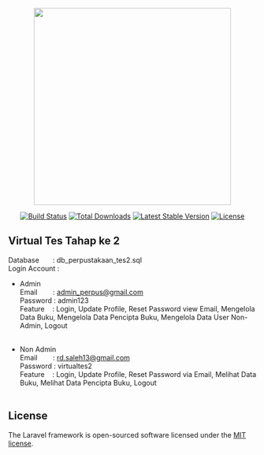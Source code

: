 <p align="center"><a href="https://laravel.com" target="_blank"><img src="https://raw.githubusercontent.com/laravel/art/master/logo-lockup/5%20SVG/2%20CMYK/1%20Full%20Color/laravel-logolockup-cmyk-red.svg" width="400"></a></p>

<p align="center">
<a href="https://travis-ci.org/laravel/framework"><img src="https://travis-ci.org/laravel/framework.svg" alt="Build Status"></a>
<a href="https://packagist.org/packages/laravel/framework"><img src="https://img.shields.io/packagist/dt/laravel/framework" alt="Total Downloads"></a>
<a href="https://packagist.org/packages/laravel/framework"><img src="https://img.shields.io/packagist/v/laravel/framework" alt="Latest Stable Version"></a>
<a href="https://packagist.org/packages/laravel/framework"><img src="https://img.shields.io/packagist/l/laravel/framework" alt="License"></a>
</p>

## Virtual Tes Tahap ke 2

Database &nbsp;&nbsp;&nbsp;&nbsp;&nbsp;&nbsp;: db_perpustakaan_tes2.sql <br>
Login Account : <br>
- Admin <br>
Email &nbsp;&nbsp;&nbsp;&nbsp;&nbsp;&nbsp;&nbsp;: admin_perpus@gmail.com <br>
Password : admin123 <br>
Feature &nbsp;&nbsp;&nbsp;: Login, Update Profile, Reset Password view Email, Mengelola Data Buku, Mengelola Data Pencipta Buku, Mengelola Data User Non-Admin, Logout <br> <br>

- Non Admin <br>
Email &nbsp;&nbsp;&nbsp;&nbsp;&nbsp;&nbsp;&nbsp;: rd.saleh13@gmail.com <br>
Password : virtualtes2 <br>
Feature &nbsp;&nbsp;&nbsp;: Login, Update Profile, Reset Password via Email, Melihat Data Buku, Melihat Data Pencipta Buku, Logout <br><br>

## License

The Laravel framework is open-sourced software licensed under the [MIT license](https://opensource.org/licenses/MIT).
